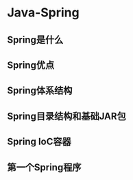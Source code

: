 # Java-Spring

## Spring是什么

## Spring优点

## Spring体系结构

## Spring目录结构和基础JAR包

## Spring IoC容器

## 第一个Spring程序

